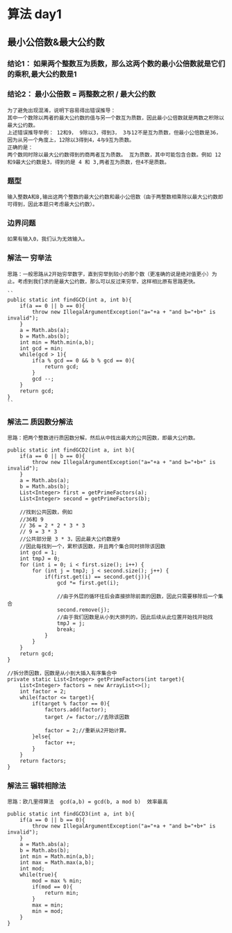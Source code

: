 # 算法 day1
## 最小公倍数&最大公约数
### 结论1： 如果两个整数互为质数，那么这两个数的最小公倍数就是它们的乘积,最大公约数是1
### 结论2： 最小公倍数 = 两整数之积 / 最大公约数
	为了避免出现混淆，说明下容易得出错误推导：
	其中一个数除以两者的最大公约数的值与另一个数互为质数，因此最小公倍数就是两数之积除以最大公约数。
	上述错误推导举例： 12和9， 9除以3，得到3， 3与12不是互为质数，但最小公倍数是36，因为从另一个角度上，12除以3得到4，4与9互为质数。
	正确的是：
	两个数同时除以最大公约数得到的商两者互为质数。 互为质数，其中可能包含合数。例如 12和9最大公约数是3，得到的是 4 和 3,两者互为质数，但4不是质数。

### 题型
	输入整数A和B,输出这两个整数的最大公约数和最小公倍数（由于两整数相乘除以最大公约数即可得到，因此本题只考虑最大公约数）。

### 边界问题
	如果有输入0，我们认为无效输入。
### 解法一   穷举法
	思路：一般思路从2开始穷举数字，直到穷举到较小的那个数（更准确的说是绝对值更小）为止。考虑到我们求的是最大公约数，那么可以反过来穷举，这样相比原有思路更快。

	``
	public static int findGCD(int a, int b){
        if(a == 0 || b == 0){
            throw new IllegalArgumentException("a="+a + "and b="+b+" is invalid");
        }
        a = Math.abs(a);
        b = Math.abs(b);
        int min = Math.min(a,b);
        int gcd = min;
        while(gcd > 1){
            if(a % gcd == 0 && b % gcd == 0){
                return gcd;
            }
            gcd --;
        }
        return gcd;
    }
	``
### 解法二  质因数分解法
	思路：把两个整数进行质因数分解，然后从中找出最大的公共因数，即最大公约数。
	
	public static int findGCD2(int a, int b){
        if(a == 0 || b == 0){
            throw new IllegalArgumentException("a="+a + "and b="+b+" is invalid");
        }
        a = Math.abs(a);
        b = Math.abs(b);
        List<Integer> first = getPrimeFactors(a);
        List<Integer> second = getPrimeFactors(b);

        //找到公共因数，例如
        //36和 9
        // 36 = 2 * 2 * 3 * 3
        // 9 = 3 * 3
        //公共部分是 3 * 3，因此最大公约数是9
        //因此每找到一个，累积该因数，并且两个集合同时排除该因数
        int gcd = 1;
        int tmpJ = 0;
        for (int i = 0; i < first.size(); i++) {
            for (int j = tmpJ; j < second.size(); j++) {
                if(first.get(i) == second.get(j)){
                    gcd *= first.get(i);

                    //由于外层的循环往后会直接排除前面的因数，因此只需要移除后一个集合
                    second.remove(j);
                    //由于我们因数是从小到大排列的，因此后续从此位置开始找开始找
                    tmpJ = j;
                    break;
                }
            }
        }
        return gcd;
    }

    //拆分质因数，因数是从小到大插入有序集合中
    private static List<Integer> getPrimeFactors(int target){
        List<Integer> factors = new ArrayList<>();
        int factor = 2;
        while(factor <= target){
            if(target % factor == 0){
                factors.add(factor);
                target /= factor;//去除该因数

                factor = 2;//重新从2开始计算。
            }else{
                factor ++;
            }
        }
        return factors;
    }

### 解法三  辗转相除法
	思路：欧几里得算法  gcd(a,b) = gcd(b, a mod b)  效率最高
	
	public static int findGCD3(int a, int b){
        if(a == 0 || b == 0){
            throw new IllegalArgumentException("a="+a + "and b="+b+" is invalid");
        }
        a = Math.abs(a);
        b = Math.abs(b);
        int min = Math.min(a,b);
        int max = Math.max(a,b);
        int mod;
        while(true){
            mod = max % min;
            if(mod == 0){
                return min;
            }
            max = min;
            min = mod;
        }
    }